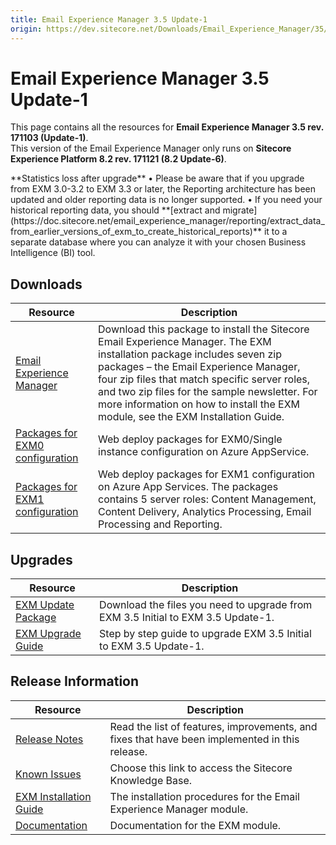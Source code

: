 ```yaml
---
title: Email Experience Manager 3.5 Update-1
origin: https://dev.sitecore.net/Downloads/Email_Experience_Manager/35/Email_Experience_Manager_35_Update1.aspx
---
```


# Email Experience Manager 3.5 Update-1

This page contains all the resources for **Email Experience Manager 3.5 rev. 171103 (Update-1)**.  
  <Alert variant='warning' mb={4}>
    <AlertIcon />
    This version of the Email Experience Manager only runs on **Sitecore Experience Platform 8.2 rev. 171121 (8.2 Update-6)**.
  </Alert>
  
  <Alert variant='warning' mb={4}>
    <AlertIcon />
    **Statistics loss after upgrade**  
• Please be aware that if you upgrade from EXM 3.0-3.2 to EXM 3.3 or later, the Reporting architecture has been updated and older reporting data is no longer supported.  
• If you need your historical reporting data, you should **[extract and migrate](https://doc.sitecore.net/email_experience_manager/reporting/extract_data_from_earlier_versions_of_exm_to_create_historical_reports)** it to a separate database where you can analyze it with your chosen Business Intelligence (BI) tool.
  </Alert>
  

## Downloads

 | Resource | Description |
 | --- | --- |
 | [Email Experience Manager](https://sitecoredev.azureedge.net/~/media/9CAEC6987F264542BD1686E0BA40EF65.ashx?date=20171122T151908) | Download this package to install the Sitecore Email Experience Manager. The EXM installation package includes seven zip packages – the Email Experience Manager, four zip files that match specific server roles, and two zip files for the sample newsletter. For more information on how to install the EXM module, see the EXM Installation Guide. |
 | [Packages for EXM0 configuration](https://sitecoredev.azureedge.net/~/media/9D6C0BFC7A4343E9A496731B41B391B1.ashx?date=20171122T151928) | Web deploy packages for EXM0/Single instance configuration on Azure AppService. |
 | [Packages for EXM1 configuration](https://sitecoredev.azureedge.net/~/media/96148960D8964834BC7DB2BC5477370B.ashx?date=20171122T151929) | Web deploy packages for EXM1 configuration on Azure App Services. The packages contains 5 server roles: Content Management, Content Delivery, Analytics Processing, Email Processing and Reporting. |

## Upgrades

 | Resource | Description |
 | --- | --- |
 | [EXM Update Package](https://sitecoredev.azureedge.net/~/media/C6D6DF9773174261903FD81D958127C1.ashx?date=20171122T151907) | Download the files you need to upgrade from EXM 3.5 Initial to EXM 3.5 Update-1. |
 | [EXM Upgrade Guide](https://sitecoredev.azureedge.net/~/media/2C0874D5B59E4207AE69C66048DB287E.ashx?date=20180426T142251) | Step by step guide to upgrade EXM 3.5 Initial to EXM 3.5 Update-1. |

## Release Information

 | Resource | Description |
 | --- | --- |
 | [Release Notes](https://dev.sitecore.net:443/downloads/Email%20Experience%20Manager/35/Email%20Experience%20Manager%2035%20Update1/Release%20Notes) | Read the list of features, improvements, and fixes that have been implemented in this release. |
 | [Known Issues](https://kb.sitecore.net/articles/149565) | Choose this link to access the Sitecore Knowledge Base. |
 | [EXM Installation Guide](https://sitecoredev.azureedge.net/~/media/FB7214207B6E4DE198A48F640DB9FE62.ashx?date=20180413T074516) | The installation procedures for the Email Experience Manager module. |
 | [Documentation](https://doc.sitecore.net/email_experience_manager) | Documentation for the EXM module. |